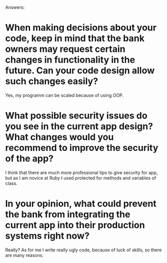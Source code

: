 Answers:

# When making decisions about your code, keep in mind that the bank owners may request certain changes in functionality in the future. Can your code design allow such changes easily?
Yes, my programm can be scaled because of using OOP.

# What possible security issues do you see in the current app design? What changes would you recommend to improve the security of the app?
I think that there are much more professional tips to give security for app, but as I am novice at Ruby I used protected for methods and variables of class.

# In your opinion, what could prevent the bank from integrating the current app into their production systems right now?
Really? As for me I write really ugly code, because of luck of skills, so there are many reasons.